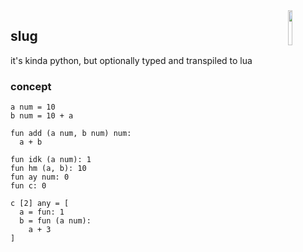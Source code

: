 <img src="http://nilq.dk/slug.png" width="12%" height="12%" align="right">

## slug

it's kinda python, but optionally typed and transpiled to lua

### concept

```
a num = 10
b num = 10 + a
```

```
fun add (a num, b num) num:
  a + b
  
fun idk (a num): 1
fun hm (a, b): 10
fun ay num: 0
fun c: 0
```

```
c [2] any = [
  a = fun: 1
  b = fun (a num):
    a + 3
]
```
